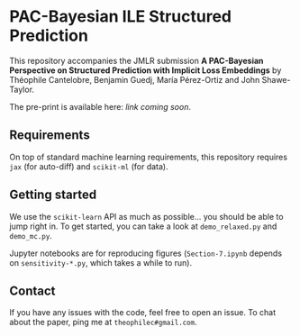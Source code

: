 # PAC-Bayesian ILE Structured Prediction

This repository accompanies the JMLR submission **A PAC-Bayesian Perspective on Structured Prediction with Implicit Loss Embeddings** by Théophile Cantelobre, Benjamin Guedj, María Pérez-Ortiz and John Shawe-Taylor.

The pre-print is available here: *link coming soon*.

## Requirements

On top of standard machine learning requirements, this repository requires `jax` (for auto-diff) and `scikit-ml` (for data).

## Getting started

We use the `scikit-learn` API as much as possible... you should be able to jump right in. To get started, you can take a look at `demo_relaxed.py` and `demo_mc.py`.

Jupyter notebooks are for reproducing figures (`Section-7.ipynb` depends on `sensitivity-*.py`, which takes a while to run).

## Contact

If you have any issues with the code, feel free to open an issue. To chat about the paper, ping me at `theophilec#gmail.com`.
